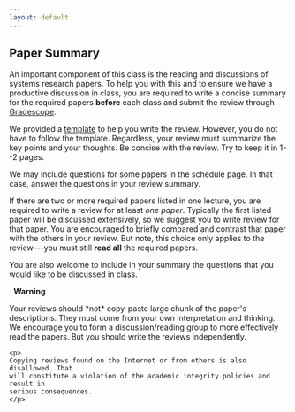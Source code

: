 ```yaml
---
layout: default
---
```


## Paper Summary

An important component of this class is the reading and discussions 
of systems research papers. To help you with this and to ensure
we have a productive discussion in class, you are required to 
write a concise summary for the required papers <b>before</b> 
each class and submit the review through [Gradescope](https://www.gradescope.com).

We provided a [template](eecs582_review_summary.md) to help you write the
review. However, you do not have to follow the template. Regardless, your
review must summarize the key points and your thoughts. Be concise with the
review. Try to keep it in 1--2 pages.

We may include questions for some papers in the schedule page. In that case,
answer the questions in your review summary. 

If there are two or more required papers listed in one lecture, you are
required to write a review for at least *one paper*. Typically the first listed
paper will be discussed extensively, so we suggest you to write review for that
paper. You are encouraged to briefly compared and contrast that paper with the
others in your review. But note, this choice only applies to the review---you
must still **read all** the required papers. 


You are also welcome to include in your summary the questions that you would like to be 
discussed in class. 

<div class="card border-danger">
  <div class="card-header bg-danger text-white">
    <span class="bi bi-exclamation-triangle-fill"></span>&nbsp;&nbsp;<strong>Warning</strong>
  </div>
  <div class="card-body">
    <p>
    Your reviews should *not* copy-paste large chunk of the paper's descriptions.
    They must come from your own interpretation and thinking. We encourage you to 
    form a discussion/reading group to more effectively read the papers. But
    you should write the reviews independently.
    </p>

    <p>
    Copying reviews found on the Internet or from others is also disallowed. That
    will constitute a violation of the academic integrity policies and result in 
    serious consequences.
    </p>
  </div>
</div>
